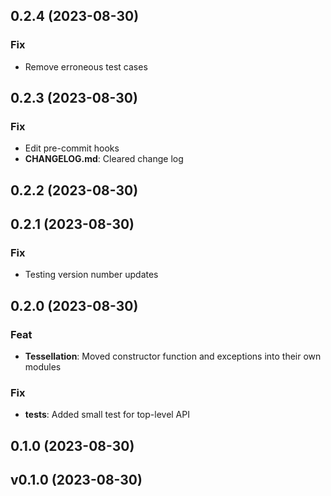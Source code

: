 ## 0.2.4 (2023-08-30)

### Fix

- Remove erroneous test cases

## 0.2.3 (2023-08-30)

### Fix

- Edit pre-commit hooks
- **CHANGELOG.md**: Cleared change log

## 0.2.2 (2023-08-30)

## 0.2.1 (2023-08-30)

### Fix

- Testing version number updates

## 0.2.0 (2023-08-30)

### Feat

- **Tessellation**: Moved constructor function and exceptions into their own modules

### Fix

- **tests**: Added small test for top-level API

## 0.1.0 (2023-08-30)

## v0.1.0 (2023-08-30)
